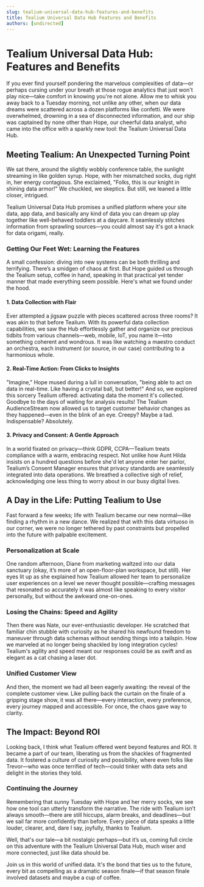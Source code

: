 ```yaml
---
slug: tealium-universal-data-hub-features-and-benefits
title: Tealium Universal Data Hub Features and Benefits
authors: [undirected]
---
```



# Tealium Universal Data Hub: Features and Benefits

If you ever find yourself pondering the marvelous complexities of data—or perhaps cursing under your breath at those rogue analytics that just won't play nice—take comfort in knowing you're not alone. Allow me to whisk you away back to a Tuesday morning, not unlike any other, when our data dreams were scattered across a dozen platforms like confetti. We were overwhelmed, drowning in a sea of disconnected information, and our ship was captained by none other than Hope, our cheerful data analyst, who came into the office with a sparkly new tool: the Tealium Universal Data Hub.

## Meeting Tealium: An Unexpected Turning Point

We sat there, around the slightly wobbly conference table, the sunlight streaming in like golden syrup. Hope, with her mismatched socks, dug right in, her energy contagious. She exclaimed, "Folks, this is our knight in shining data armor!" We chuckled, we skeptics. But still, we leaned a little closer, intrigued.

Tealium Universal Data Hub promises a unified platform where your site data, app data, and basically any kind of data you can dream up play together like well-behaved toddlers at a daycare. It seamlessly stitches information from sprawling sources—you could almost say it's got a knack for data origami, really.

### Getting Our Feet Wet: Learning the Features

A small confession: diving into new systems can be both thrilling and terrifying. There’s a smidgen of chaos at first. But Hope guided us through the Tealium setup, coffee in hand, speaking in that practical yet tender manner that made everything seem possible. Here's what we found under the hood.

#### 1. Data Collection with Flair

Ever attempted a jigsaw puzzle with pieces scattered across three rooms? It was akin to that before Tealium. With its powerful data collection capabilities, we saw the Hub effortlessly gather and organize our precious tidbits from various channels—web, mobile, IoT, you name it—into something coherent and wondrous. It was like watching a maestro conduct an orchestra, each instrument (or source, in our case) contributing to a harmonious whole.

#### 2. Real-Time Action: From Clicks to Insights

"Imagine," Hope mused during a lull in conversation, "being able to act on data in real-time. Like having a crystal ball, but better!" And so, we explored this sorcery Tealium offered: activating data the moment it's collected. Goodbye to the days of waiting for analysis results! The Tealium AudienceStream now allowed us to target customer behavior changes as they happened—even in the blink of an eye. Creepy? Maybe a tad. Indispensable? Absolutely.

#### 3. Privacy and Consent: A Gentle Approach

In a world fixated on privacy—think GDPR, CCPA—Tealium treats compliance with a warm, embracing respect. Not unlike how Aunt Hilda insists on a hundred questions before she'd let anyone enter her parlor, Tealium’s Consent Manager ensures that privacy standards are seamlessly integrated into data operations. We breathed a collective sigh of relief, acknowledging one less thing to worry about in our busy digital lives.

## A Day in the Life: Putting Tealium to Use

Fast forward a few weeks; life with Tealium became our new normal—like finding a rhythm in a new dance. We realized that with this data virtuoso in our corner, we were no longer tethered by past constraints but propelled into the future with palpable excitement.

### Personalization at Scale

One random afternoon, Diane from marketing waltzed into our data sanctuary (okay, it’s more of an open-floor-plan workspace, but still). Her eyes lit up as she explained how Tealium allowed her team to personalize user experiences on a level we never thought possible—crafting messages that resonated so accurately it was almost like speaking to every visitor personally, but without the awkward one-on-ones.

### Losing the Chains: Speed and Agility

Then there was Nate, our ever-enthusiastic developer. He scratched that familiar chin stubble with curiosity as he shared his newfound freedom to maneuver through data schemas without sending things into a tailspin. How we marveled at no longer being shackled by long integration cycles! Tealium's agility and speed meant our responses could be as swift and as elegant as a cat chasing a laser dot.

### Unified Customer View

And then, the moment we had all been eagerly awaiting: the reveal of the complete customer view. Like pulling back the curtain on the finale of a gripping stage show, it was all there—every interaction, every preference, every journey mapped and accessible. For once, the chaos gave way to clarity.

## The Impact: Beyond ROI

Looking back, I think what Tealium offered went beyond features and ROI. It became a part of our team, liberating us from the shackles of fragmented data. It fostered a culture of curiosity and possibility, where even folks like Trevor—who was once terrified of tech—could tinker with data sets and delight in the stories they told.

### Continuing the Journey

Remembering that sunny Tuesday with Hope and her merry socks, we see how one tool can utterly transform the narrative. The ride with Tealium isn’t always smooth—there are still hiccups, alarm breaks, and deadlines—but we sail far more confidently than before. Every piece of data speaks a little louder, clearer, and, dare I say, joyfully, thanks to Tealium.

Well, that's our tale—a bit nostalgic perhaps—but it’s us, coming full circle on this adventure with the Tealium Universal Data Hub, much wiser and more connected, just like data should be.

Join us in this world of unified data. It's the bond that ties us to the future, every bit as compelling as a dramatic season finale—if that season finale involved datasets and maybe a cup of coffee.
```
